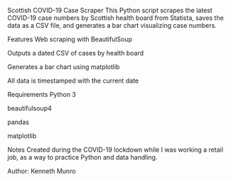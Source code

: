 Scottish COVID-19 Case Scraper
This Python script scrapes the latest COVID-19 case numbers by Scottish health board from Statista, saves the data as a CSV file, and generates a bar chart visualizing case numbers.

Features
Web scraping with BeautifulSoup

Outputs a dated CSV of cases by health board

Generates a bar chart using matplotlib

All data is timestamped with the current date

Requirements
Python 3

beautifulsoup4

pandas

matplotlib

Notes
Created during the COVID-19 lockdown while I was working a retail job, as a way to practice Python and data handling.

Author: Kenneth Munro
